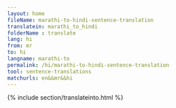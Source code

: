 ```yaml
---
layout: home
fileName: marathi-to-hindi-sentence-translation
translatein: marathi_to_hindi
folderName : translate
lang: hi
from: mr
to: hi
langname: marathi-to
permalink: /hi/marathi-to-hindi-sentence-translation
tool: sentence-translations
matchurls: en&&mr&&hi
---
```

{% include section/translateinto.html %}
